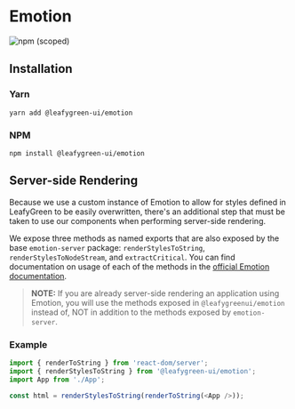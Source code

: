 # Emotion

![npm (scoped)](https://img.shields.io/npm/v/@leafygreen-ui/emotion.svg)

## Installation

### Yarn

```shell
yarn add @leafygreen-ui/emotion
```

### NPM

```shell
npm install @leafygreen-ui/emotion
```

## Server-side Rendering

Because we use a custom instance of Emotion to allow for styles defined in LeafyGreen to be easily overwritten, there's an additional step that must be taken to use our components when performing server-side rendering.

We expose three methods as named exports that are also exposed by the base `emotion-server` package: `renderStylesToString`, `renderStylesToNodeStream`, and `extractCritical`. You can find documentation on usage of each of the methods in the [official Emotion documentation](https://emotion.sh/docs/ssr#api-reference).

> **NOTE:** If you are already server-side rendering an application using Emotion, you will use the methods exposed in `@leafygreenui/emotion` instead of, NOT in addition to the methods exposed by `emotion-server`.

### Example

```Javascript
import { renderToString } from 'react-dom/server';
import { renderStylesToString } from '@leafygreen-ui/emotion';
import App from './App';

const html = renderStylesToString(renderToString(<App />));
```
